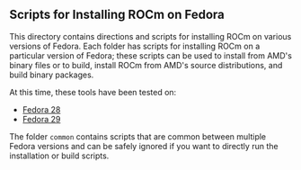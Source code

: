 ## Scripts for Installing ROCm on Fedora

This directory contains directions and scripts for installing ROCm on various versions of Fedora.
Each folder has scripts for installing ROCm on a particular version of Fedora; these scripts can be used to install from AMD's binary files or to build, install ROCm from AMD's source distributions, and build binary packages.

At this time, these tools have been tested on:

- [Fedora 28](Fedora_28)
- [Fedora 29](Fedora_29)

The folder `common` contains scripts that are common between multiple Fedora versions and can be safely ignored if you want to directly run the installation or build scripts.
